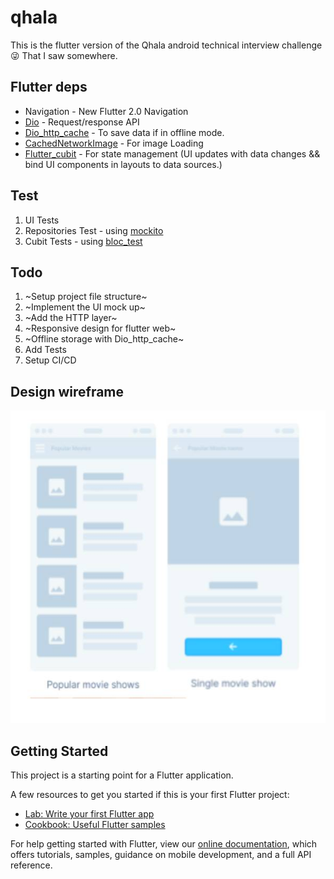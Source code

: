 # qhala

This is the flutter version of the Qhala android technical interview challenge :stuck_out_tongue_winking_eye: That I saw somewhere.

## Flutter deps

- Navigation - New Flutter 2.0 Navigation
- [Dio](https://pub.dev/packages/dio) - Request/response API
- [Dio_http_cache](https://pub.dev/packages/dio_cache_interceptor) - To save data if in offline mode.
- [CachedNetworkImage](https://pub.dev/packages/cached_network_image) - For image Loading
- [Flutter_cubit](https://pub.dev/packages/flutter_bloc) - For state management (UI updates with data changes && bind UI components in layouts to data sources.)

## Test
1. UI Tests 
2. Repositories Test - using [mockito](https://pub.dev/packages/mockito)
3. Cubit Tests - using [bloc_test](https://pub.dev/packages/bloc_test)


## Todo
1. ~Setup project file structure~
2. ~Implement the UI mock up~
3. ~Add the HTTP layer~
4. ~Responsive design for flutter web~
5. ~Offline storage with Dio_http_cache~
6. Add Tests
7. Setup CI/CD


## Design wireframe
<img src="readme/design.jpg" alt="Movie design" height="500" />

## Getting Started

This project is a starting point for a Flutter application.

A few resources to get you started if this is your first Flutter project:

- [Lab: Write your first Flutter app](https://flutter.dev/docs/get-started/codelab)
- [Cookbook: Useful Flutter samples](https://flutter.dev/docs/cookbook)

For help getting started with Flutter, view our
[online documentation](https://flutter.dev/docs), which offers tutorials,
samples, guidance on mobile development, and a full API reference.
